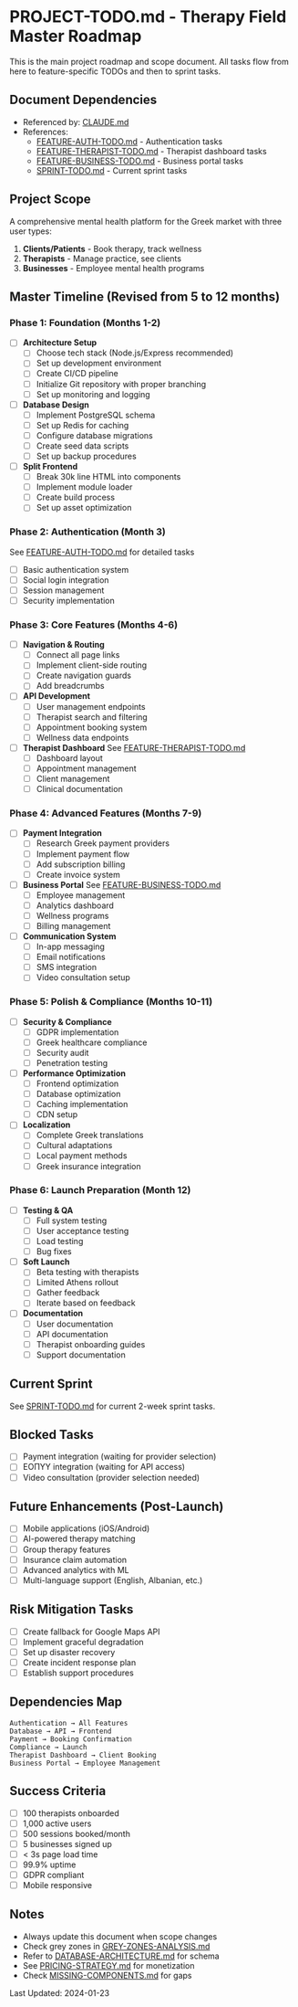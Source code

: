 # PROJECT-TODO.md - Therapy Field Master Roadmap

This is the main project roadmap and scope document. All tasks flow from here to feature-specific TODOs and then to sprint tasks.

## Document Dependencies
- Referenced by: [CLAUDE.md](./CLAUDE.md)
- References: 
  - [FEATURE-AUTH-TODO.md](./FEATURE-AUTH-TODO.md) - Authentication tasks
  - [FEATURE-THERAPIST-TODO.md](./FEATURE-THERAPIST-TODO.md) - Therapist dashboard tasks
  - [FEATURE-BUSINESS-TODO.md](./FEATURE-BUSINESS-TODO.md) - Business portal tasks
  - [SPRINT-TODO.md](./SPRINT-TODO.md) - Current sprint tasks

## Project Scope
A comprehensive mental health platform for the Greek market with three user types:
1. **Clients/Patients** - Book therapy, track wellness
2. **Therapists** - Manage practice, see clients
3. **Businesses** - Employee mental health programs

## Master Timeline (Revised from 5 to 12 months)

### Phase 1: Foundation (Months 1-2)
- [ ] **Architecture Setup**
  - [ ] Choose tech stack (Node.js/Express recommended)
  - [ ] Set up development environment
  - [ ] Create CI/CD pipeline
  - [ ] Initialize Git repository with proper branching
  - [ ] Set up monitoring and logging
  
- [ ] **Database Design**
  - [ ] Implement PostgreSQL schema
  - [ ] Set up Redis for caching
  - [ ] Configure database migrations
  - [ ] Create seed data scripts
  - [ ] Set up backup procedures

- [ ] **Split Frontend**
  - [ ] Break 30k line HTML into components
  - [ ] Implement module loader
  - [ ] Create build process
  - [ ] Set up asset optimization

### Phase 2: Authentication (Month 3)
See [FEATURE-AUTH-TODO.md](./FEATURE-AUTH-TODO.md) for detailed tasks
- [ ] Basic authentication system
- [ ] Social login integration
- [ ] Session management
- [ ] Security implementation

### Phase 3: Core Features (Months 4-6)
- [ ] **Navigation & Routing**
  - [ ] Connect all page links
  - [ ] Implement client-side routing
  - [ ] Create navigation guards
  - [ ] Add breadcrumbs

- [ ] **API Development**
  - [ ] User management endpoints
  - [ ] Therapist search and filtering
  - [ ] Appointment booking system
  - [ ] Wellness data endpoints

- [ ] **Therapist Dashboard**
  See [FEATURE-THERAPIST-TODO.md](./FEATURE-THERAPIST-TODO.md)
  - [ ] Dashboard layout
  - [ ] Appointment management
  - [ ] Client management
  - [ ] Clinical documentation

### Phase 4: Advanced Features (Months 7-9)
- [ ] **Payment Integration**
  - [ ] Research Greek payment providers
  - [ ] Implement payment flow
  - [ ] Add subscription billing
  - [ ] Create invoice system

- [ ] **Business Portal**
  See [FEATURE-BUSINESS-TODO.md](./FEATURE-BUSINESS-TODO.md)
  - [ ] Employee management
  - [ ] Analytics dashboard
  - [ ] Wellness programs
  - [ ] Billing management

- [ ] **Communication System**
  - [ ] In-app messaging
  - [ ] Email notifications
  - [ ] SMS integration
  - [ ] Video consultation setup

### Phase 5: Polish & Compliance (Months 10-11)
- [ ] **Security & Compliance**
  - [ ] GDPR implementation
  - [ ] Greek healthcare compliance
  - [ ] Security audit
  - [ ] Penetration testing

- [ ] **Performance Optimization**
  - [ ] Frontend optimization
  - [ ] Database optimization
  - [ ] Caching implementation
  - [ ] CDN setup

- [ ] **Localization**
  - [ ] Complete Greek translations
  - [ ] Cultural adaptations
  - [ ] Local payment methods
  - [ ] Greek insurance integration

### Phase 6: Launch Preparation (Month 12)
- [ ] **Testing & QA**
  - [ ] Full system testing
  - [ ] User acceptance testing
  - [ ] Load testing
  - [ ] Bug fixes

- [ ] **Soft Launch**
  - [ ] Beta testing with therapists
  - [ ] Limited Athens rollout
  - [ ] Gather feedback
  - [ ] Iterate based on feedback

- [ ] **Documentation**
  - [ ] User documentation
  - [ ] API documentation
  - [ ] Therapist onboarding guides
  - [ ] Support documentation

## Current Sprint
See [SPRINT-TODO.md](./SPRINT-TODO.md) for current 2-week sprint tasks.

## Blocked Tasks
- [ ] Payment integration (waiting for provider selection)
- [ ] ΕΟΠΥΥ integration (waiting for API access)
- [ ] Video consultation (provider selection needed)

## Future Enhancements (Post-Launch)
- [ ] Mobile applications (iOS/Android)
- [ ] AI-powered therapy matching
- [ ] Group therapy features
- [ ] Insurance claim automation
- [ ] Advanced analytics with ML
- [ ] Multi-language support (English, Albanian, etc.)

## Risk Mitigation Tasks
- [ ] Create fallback for Google Maps API
- [ ] Implement graceful degradation
- [ ] Set up disaster recovery
- [ ] Create incident response plan
- [ ] Establish support procedures

## Dependencies Map
```
Authentication → All Features
Database → API → Frontend
Payment → Booking Confirmation
Compliance → Launch
Therapist Dashboard → Client Booking
Business Portal → Employee Management
```

## Success Criteria
- [ ] 100 therapists onboarded
- [ ] 1,000 active users
- [ ] 500 sessions booked/month
- [ ] 5 businesses signed up
- [ ] < 3s page load time
- [ ] 99.9% uptime
- [ ] GDPR compliant
- [ ] Mobile responsive

## Notes
- Always update this document when scope changes
- Check grey zones in [GREY-ZONES-ANALYSIS.md](./GREY-ZONES-ANALYSIS.md)
- Refer to [DATABASE-ARCHITECTURE.md](./DATABASE-ARCHITECTURE.md) for schema
- See [PRICING-STRATEGY.md](./PRICING-STRATEGY.md) for monetization
- Check [MISSING-COMPONENTS.md](./MISSING-COMPONENTS.md) for gaps

Last Updated: 2024-01-23